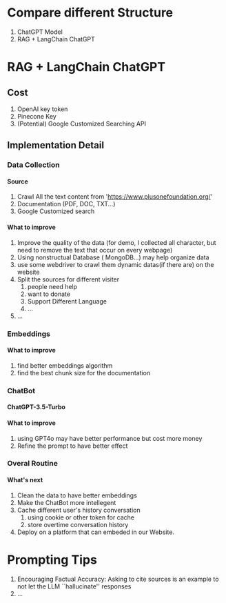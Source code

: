 # Compare different Structure
1. ChatGPT Model
2. RAG + LangChain ChatGPT
# RAG + LangChain ChatGPT
## Cost
1. OpenAI key token
2. Pinecone Key
3. (Potential) Google Customized Searching API
## Implementation Detail
### Data Collection
#### Source 
1. Crawl All the text content from 'https://www.plusonefoundation.org/'
2. Documentation (PDF, DOC, TXT...)
3. Google Customized search
#### What to improve
1. Improve the quality of the data (for demo, I collected all character, but need to remove the text that occur on every webpage)
2. Using nonstructual Database ( MongoDB...) may help organize data
3. use some webdriver to crawl them dynamic datas(if there are) on the website
4. Split the sources for different visiter
    1. people need help
    2. want to donate
    3. Support Different Language
    4. ...
5. ...

### Embeddings
#### What to improve
1. find better embeddings algorithm
2. find the best chunk size for the documentation

### ChatBot
#### ChatGPT-3.5-Turbo
#### What to improve
1. using GPT4o may have better performance but cost more money
2. Refine the prompt to have better effect

### Overal Routine
#### What's next
1. Clean the data to have better embeddings
2. Make the ChatBot more intellegent
3. Cache different user's history conversation
    1. using cookie or other token for cache
    2. store overtime conversation history
4. Deploy on a platform that can embeded in our Website.
# Prompting Tips
1. Encouraging Factual Accuracy: Asking to cite sources is an example to not let the LLM ``hallucinate'' responses
2. ...
